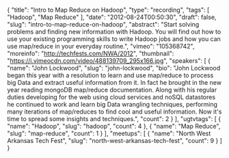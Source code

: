 {
  "title": "Intro to Map Reduce on Hadoop",
  "type": "recording",
  "tags": [
    "Hadoop",
    "Map Reduce"
  ],
  "date": "2012-08-24T00:50:30",
  "draft": false,
  "slug": "intro-to-map-reduce-on-hadoop",
  "abstract": "Start solving problems and finding new information with Hadoop. You will find out how to use your existing programming skills to write Hadoop jobs and how you can use map/reduce in your everyday routine.",
  "vimeo": "105368742",
  "moreinfo": "http://techfests.com/NWA/2012",
  "thumbnail": "https://i.vimeocdn.com/video/488139709_295x166.jpg",
  "speakers": [
    {
      "name": "John Lockwood",
      "slug": "john-lockwood",
      "bio": "John Lockwood began this year with a resolution to learn and use map/reduce to process big Data and extract useful information from it. In fact he brought in the new year reading mongoDB map/reduce documentation. Along with his regular duties developing for the web using cloud services and noSQL datastores he continued to work and learn big Data wrangling techniques, performing many iterations of map/reduces to find cool and useful information. Now it's time to spread some insights and techniques.",
      "count": 2
    }
  ],
  "ugtvtags": [
    {
      "name": "Hadoop",
      "slug": "hadoop",
      "count": 4
    },
    {
      "name": "Map Reduce",
      "slug": "map-reduce",
      "count": 1
    }
  ],
  "meetups": [
    {
      "name": "North West Arkansas Tech Fest",
      "slug": "north-west-arkansas-tech-fest",
      "count": 9
    }
  ]
}